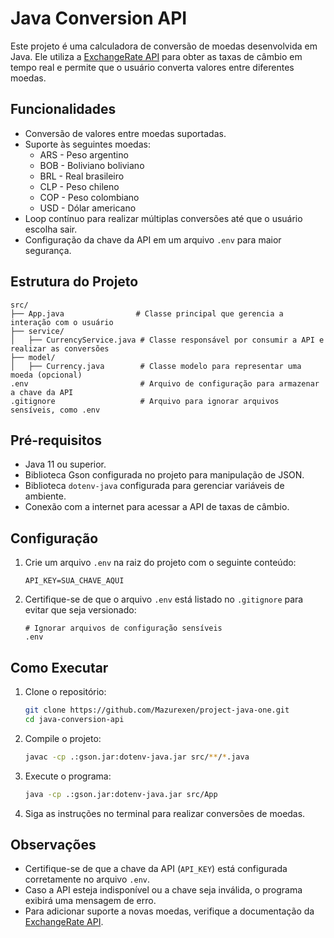 # Java Conversion API

Este projeto é uma calculadora de conversão de moedas desenvolvida em Java. Ele utiliza a [ExchangeRate API](https://www.exchangerate-api.com/) para obter as taxas de câmbio em tempo real e permite que o usuário converta valores entre diferentes moedas.

## Funcionalidades

- Conversão de valores entre moedas suportadas.
- Suporte às seguintes moedas:
  - ARS - Peso argentino
  - BOB - Boliviano boliviano
  - BRL - Real brasileiro
  - CLP - Peso chileno
  - COP - Peso colombiano
  - USD - Dólar americano
- Loop contínuo para realizar múltiplas conversões até que o usuário escolha sair.
- Configuração da chave da API em um arquivo `.env` para maior segurança.

## Estrutura do Projeto

```
src/
├── App.java                # Classe principal que gerencia a interação com o usuário
├── service/
│   ├── CurrencyService.java # Classe responsável por consumir a API e realizar as conversões
├── model/
│   ├── Currency.java        # Classe modelo para representar uma moeda (opcional)
.env                         # Arquivo de configuração para armazenar a chave da API
.gitignore                   # Arquivo para ignorar arquivos sensíveis, como .env
```

## Pré-requisitos

- Java 11 ou superior.
- Biblioteca Gson configurada no projeto para manipulação de JSON.
- Biblioteca `dotenv-java` configurada para gerenciar variáveis de ambiente.
- Conexão com a internet para acessar a API de taxas de câmbio.

## Configuração

1. Crie um arquivo `.env` na raiz do projeto com o seguinte conteúdo:
   ```env
   API_KEY=SUA_CHAVE_AQUI
   ```
2. Certifique-se de que o arquivo `.env` está listado no `.gitignore` para evitar que seja versionado:
   ```
   # Ignorar arquivos de configuração sensíveis
   .env
   ```

## Como Executar

1. Clone o repositório:
   ```bash
   git clone https://github.com/Mazurexen/project-java-one.git
   cd java-conversion-api
   ```

2. Compile o projeto:
   ```bash
   javac -cp .:gson.jar:dotenv-java.jar src/**/*.java
   ```

3. Execute o programa:
   ```bash
   java -cp .:gson.jar:dotenv-java.jar src/App
   ```

4. Siga as instruções no terminal para realizar conversões de moedas.

## Observações

- Certifique-se de que a chave da API (`API_KEY`) está configurada corretamente no arquivo `.env`.
- Caso a API esteja indisponível ou a chave seja inválida, o programa exibirá uma mensagem de erro.
- Para adicionar suporte a novas moedas, verifique a documentação da [ExchangeRate API](https://www.exchangerate-api.com/).
